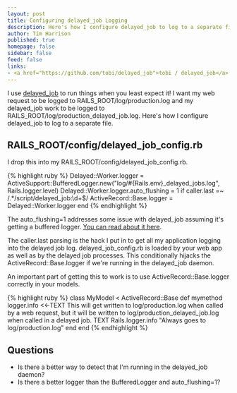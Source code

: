 ```yaml
---
layout: post
title: Configuring delayed_job Logging
description: Here's how I configure delayed_job to log to a separate file
author: Tim Harrison
published: true
homepage: false
sidebar: false
feed: false
links:
- <a href="https://github.com/tobi/delayed_job">tobi / delayed_job</a> on the githubs.
---
```


I use <a href="https://github.com/tobi/delayed_job">delayed_job</a> to run things when you least expect it!  I want my web request to be logged to RAILS_ROOT/log/production.log and my delayed_job work to be logged to RAILS_ROOT/log/production_delayed_job.log.  Here's how I configure delayed_job to log to a separate file.

## RAILS_ROOT/config/delayed_job_config.rb

I drop this into my RAILS_ROOT/config/delayed_job_config.rb.

{% highlight ruby %}
Delayed::Worker.logger = 
  ActiveSupport::BufferedLogger.new("log/#{Rails.env}_delayed_jobs.log", Rails.logger.level)
Delayed::Worker.logger.auto_flushing = 1
if caller.last =~ /.*\/script\/delayed_job:\d+$/
  ActiveRecord::Base.logger = Delayed::Worker.logger
end
{% endhighlight %}

The auto_flushing=1 addresses some issue with delayed_job assuming it's getting a buffered logger.  <a href="https://github.com/collectiveidea/delayed_job/issues/issue/47">You can read about it here</a>.

The caller.last parsing is the hack I put in to get all my application logging into the delayed job log.  delayed_job_config.rb is loaded by your web app as well as by the delayed job processes.  This conditionally hijacks the ActiveRecord::Base.logger if we're running in the delayed_job daemon.

An important part of getting this to work is to use ActiveRecord::Base.logger correctly in your models.

{% highlight ruby %}
class MyModel < ActiveRecord::Base
  def mymethod
    logger.info <<-TEXT
      This will get written to log/production.log
      when called by a web request, but
      it will be written to log/production_delayed_job.log
      when called in a delayed job.
    TEXT
    Rails.logger.info "Always goes to log/production.log"
  end
end
{% endhighlight %}

## Questions

 * Is there a better way to detect that I'm running in the delayed_job daemon?
 * Is there a better logger than the BufferedLogger and auto_flushing=1?